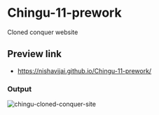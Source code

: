# Chingu-11-prework
Cloned conquer website

## Preview link
- https://nishavijai.github.io/Chingu-11-prework/

### Output
![chingu-cloned-conquer-site](https://user-images.githubusercontent.com/26595961/232040941-2fb0dec4-2e45-4695-8d8e-dbfbc5833233.png)
